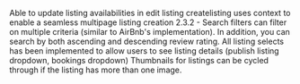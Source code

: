 Able to update listing availabilities in edit listing
createlisting uses context to enable a seamless multipage listing creation
2.3.2 - Search filters can filter on multiple criteria (similar to AirBnb's implementation). In addition, you can search by both ascending and descending review rating.
All listing selects has been implemented to allow users to see listing details (publish listing dropdown, bookings dropdown)
Thumbnails for listings can be cycled through if the listing has more than one image.